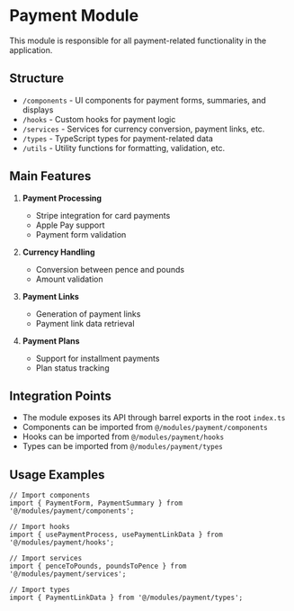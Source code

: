 
# Payment Module

This module is responsible for all payment-related functionality in the application.

## Structure

- `/components` - UI components for payment forms, summaries, and displays
- `/hooks` - Custom hooks for payment logic
- `/services` - Services for currency conversion, payment links, etc.
- `/types` - TypeScript types for payment-related data
- `/utils` - Utility functions for formatting, validation, etc.

## Main Features

1. **Payment Processing**
   - Stripe integration for card payments
   - Apple Pay support
   - Payment form validation

2. **Currency Handling**
   - Conversion between pence and pounds
   - Amount validation

3. **Payment Links**
   - Generation of payment links
   - Payment link data retrieval

4. **Payment Plans**
   - Support for installment payments
   - Plan status tracking

## Integration Points

- The module exposes its API through barrel exports in the root `index.ts`
- Components can be imported from `@/modules/payment/components`
- Hooks can be imported from `@/modules/payment/hooks`
- Types can be imported from `@/modules/payment/types`

## Usage Examples

```tsx
// Import components
import { PaymentForm, PaymentSummary } from '@/modules/payment/components';

// Import hooks
import { usePaymentProcess, usePaymentLinkData } from '@/modules/payment/hooks';

// Import services
import { penceToPounds, poundsToPence } from '@/modules/payment/services';

// Import types
import { PaymentLinkData } from '@/modules/payment/types';
```
